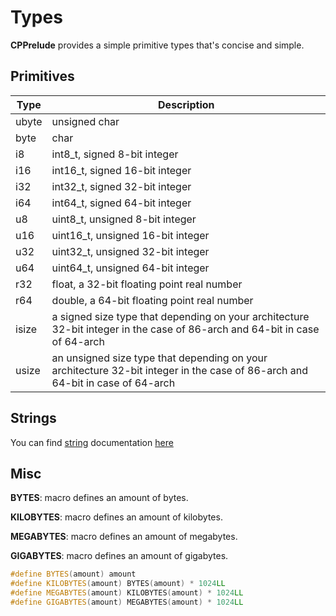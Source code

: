 # Types

**CPPrelude** provides a simple primitive types that's concise and simple.

## Primitives

| Type  | Description                              |
| ----- | ---------------------------------------- |
| ubyte | unsigned char                            |
| byte  | char                                     |
| i8    | int8_t, signed 8-bit integer             |
| i16   | int16_t, signed 16-bit integer           |
| i32   | int32_t, signed 32-bit integer           |
| i64   | int64_t, signed 64-bit integer           |
| u8    | uint8_t, unsigned 8-bit integer          |
| u16   | uint16_t, unsigned 16-bit integer        |
| u32   | uint32_t, unsigned 32-bit integer        |
| u64   | uint64_t, unsigned 64-bit integer        |
| r32   | float, a 32-bit floating point real number |
| r64   | double, a 64-bit floating point real number |
| isize | a signed size type that depending on your architecture 32-bit integer in the case of 86-arch and 64-bit in case of 64-arch |
| usize | an unsigned size type that depending on your architecture 32-bit integer in the case of 86-arch and 64-bit in case of 64-arch |



## Strings

You can find [string](String.md) documentation [here](String.md)

## Misc

**BYTES**: macro defines an amount of bytes.

**KILOBYTES**: macro defines an amount of kilobytes.

**MEGABYTES**: macro defines an amount of megabytes.

**GIGABYTES**: macro defines an amount of gigabytes.

```c++
#define BYTES(amount) amount
#define KILOBYTES(amount) BYTES(amount) * 1024LL
#define MEGABYTES(amount) KILOBYTES(amount) * 1024LL
#define GIGABYTES(amount) MEGABYTES(amount) * 1024LL
```

